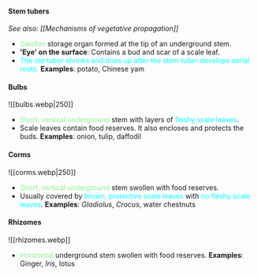 #### Stem tubers
*See also: [[Mechanisms of vegetative propagation]]*
- <span style="color: lightgreen">Swollen</span> storage organ formed at the tip of an underground stem.
- **'Eye' on the surface**: Contains a bud and scar of a scale leaf.
- <span style="color: aqua">The old tuber shrinks and dries up after the stem tuber develops aerial roots.</span>
**Examples**: potato, Chinese yam

#### Bulbs
![[bulbs.webp|250]]
- <span style="color: lightgreen">Short, vertical underground</span> stem with layers of <span style="color: aqua">fleshy scale leaves</span>.
- Scale leaves contain food reserves. It also encloses and protects the buds.
**Examples**: onion, tulip, daffodil

#### Corms
![[corms.webp|250]]
- <span style="color: lightgreen">Short, vertical underground</span> stem swollen with food reserves.
- Usually covered by <span style="color: aqua">brown, protective scale leaves</span> with <span style="color: aqua">no fleshy scale leaves</span>.
**Examples**: *Gladiolus*, *Crocus*, water chestnuts

#### Rhizomes
![[rhizomes.webp]]
- <span style="color: lightgreen">Horizontal</span> underground stem swollen with food reserves.
**Examples**: Ginger, *Iris*, lotus
